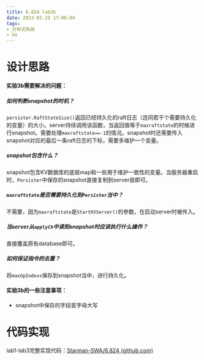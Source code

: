 ```yaml
---
title: 6.824 lab3b
date: 2023-01-25 17:00:04
tags:
- 分布式系统
- Go
---
```


# 设计思路

#### 实验3b需要解决的问题：

##### 如何判断snapshot的时机？

<!-- more -->

`persister.RaftStateSize()`返回已经持久化的raft日志（连同若干个需要持久化的变量）的大小。server持续调用该函数，当返回值等于`maxraftstate`的时候进行snapshot。需要处理`maxraftstate==-1`的情况。snapshot时还需要传入snapshot对应的最后一条raft日志的下标，需要多维护一个变量。

##### snapshot包含什么？

snapshot包含KV数据库的底层map和一些用于维护一致性的变量。当服务器重启时，`Persister`中保存的snapshot直接复制到server层即可。

##### `maxraftstate`是否需要持久化到`Persister`当中？

不需要，因为`maxraftstate`是`StartKVServer()`的参数，在启动server时被传入。

##### 当server从`applyCh`中读到snapshot时应该执行什么操作？

直接覆盖原有database即可。

##### 如何保证指令的去重？

将`maxOpIndexs`保存到snapshot当中，进行持久化。

#### 实验3b的一些注意事项：

- snapshot中保存的字段首字母大写



# 代码实现

lab1-lab3完整实现代码：[Starman-SWA/6.824 (github.com)](https://github.com/Starman-SWA/6.824)
